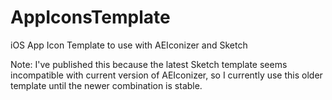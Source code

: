 # AppIconsTemplate

iOS App Icon Template to use with AEIconizer and Sketch

Note: I've published this because the latest Sketch template seems incompatible with current version of AEIconizer, so I currently use this older template until the newer combination is stable.
